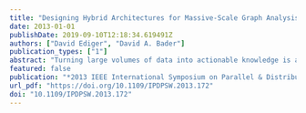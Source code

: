 ```yaml
---
title: "Designing Hybrid Architectures for Massive-Scale Graph Analysis"
date: 2013-01-01
publishDate: 2019-09-10T12:18:34.619491Z
authors: ["David Ediger", "David A. Bader"]
publication_types: ["1"]
abstract: "Turning large volumes of data into actionable knowledge is a top challenge in high performance computing. Our previous work in this area demonstrated algorithmic techniques for massively parallel graph analysis on multithreaded systems. This work led to the development of GraphCT, the first end-to-end graph analytics platform for the Cray XMT and x86-class systems with OpenMP, and STINGER, a high performance, multithreaded, dynamic graph data structure and algorithms. Both of these packages are freely available as open source software. This dissertation research culminates in experimental and analytical techniques to study the marriage of disk-based systems, such as Hadoop, with shared memory-based systems, such as the Cray XMT, for data-intensive applications. David Ediger is a fifth year PhD candidate in Electrical and Computer Engineering."
featured: false
publication: "*2013 IEEE International Symposium on Parallel & Distributed Processing, Workshops and Phd Forum, Cambridge, MA, USA, May 20-24, 2013*"
url_pdf: "https://doi.org/10.1109/IPDPSW.2013.172"
doi: "10.1109/IPDPSW.2013.172"
---
```


